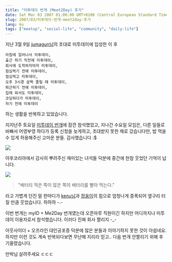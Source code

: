 ```yaml
---
title: "미투데이 번개 (Meet2Day) 후기"
date: Sat Mar 03 2007 01:00:00 GMT+0100 (Central European Standard Time)
slug: 2007/03/미투데이-번개-meet2day-후기
lang: ko
tags: ["meetup", "social-life", "community", "daily-life"]
---
```


지난 3월 9일 [jumagun님](http://me2day.net/jumagun)의 초대로 미투데이에 입성한 이 후

```
아침에 일어나서 미투데이,
출근 하기 직전에 미투데이,
회사에 도착하자마자 미투데이,
점심먹기 전에 미투데이,
점심먹고 미투데이,
오후 3시경 살짝 졸릴 때 미투데이,
퇴근하기 전에 미투데이,
집에 와서도 미투데이,
코딩하다가 미투데이,
자기 전에 미투데이 
```

하는 생활을 반복하고 있었습니다.

지지난주 토요일 [미투데이 번개](http://www.sumanpark.com/blog/117)에 잠깐 참석했었고, 
지나간 수요일 모임은, 다른 일들로 바빠서 어영부영 하다가 등록 신청을 늦게하고, 초대받지 못한 채로 갔습니다만, 밥 먹을 수 있게 허용해주신 고마운 분들. 감사했습니다 :$

![](http://farm1.static.flickr.com/173/437773089_3cb3636332.jpg?v=0)

야후코리아에서 감사히 뿌려주신 재미있는 녀석들 덕분에 중간에 한참 웃었던 기억이 납니다.

![](/img/yahoo_iloveyou.jpg)


> "배터리 적은 쪽이 많은 쪽의 배터리를 빨아 먹는다."

라고 가볍게 던진 말 한마디가 [kenu님](http://okjsp.tistory.com)과 [정웅이](http://blog.naver.com/blumetal)의 힘으로 엄청나게 증폭되어 옆구리 터질 만큼 웃었습니다. 하하하 -.-

이번 번개는 myID + Me2Day 번개였는데 오픈마루 직원이긴 하지만 어디까지나 미투데이 이용자로서 참석했습니다. 이러다 진짜 회사 짤리지 -_-

아웃사이더 + 오프라인 대인공포증 덕분에 많은 분들과 이야기하지 못한 것이 아쉽네요.
하지만 이런 것도 계속 반복되다보면 무난해 지리라 믿고.. 다음 번개 안짤리기 위해 후기올렸습니다. 

만박님 살려주세요 ㄷㄷㄷ
